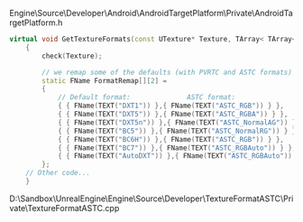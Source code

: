 Engine\Source\Developer\Android\AndroidTargetPlatform\Private\AndroidTargetPlatform.h

```cpp
virtual void GetTextureFormats(const UTexture* Texture, TArray< TArray<FName> >& OutFormats) const
	{
		check(Texture);

		// we remap some of the defaults (with PVRTC and ASTC formats)
		static FName FormatRemap[][2] =
		{
			// Default format:				ASTC format:
			{ { FName(TEXT("DXT1")) },{ FName(TEXT("ASTC_RGB")) } },
			{ { FName(TEXT("DXT5")) },{ FName(TEXT("ASTC_RGBA")) } },
			{ { FName(TEXT("DXT5n")) },{ FName(TEXT("ASTC_NormalAG")) } },
			{ { FName(TEXT("BC5")) },{ FName(TEXT("ASTC_NormalRG")) } },
			{ { FName(TEXT("BC6H")) },{ FName(TEXT("ASTC_RGB")) } },
			{ { FName(TEXT("BC7")) },{ FName(TEXT("ASTC_RGBAuto")) } },
			{ { FName(TEXT("AutoDXT")) },{ FName(TEXT("ASTC_RGBAuto")) } },
		};
    // Other code...
	}
```

D:\Sandbox\UnrealEngine\Engine\Source\Developer\TextureFormatASTC\Private\TextureFormatASTC.cpp
